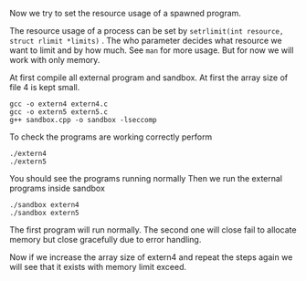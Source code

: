 
Now we try to set the resource usage of a spawned program.


The resource usage of a process can be set by `setrlimit(int resource, struct rlimit *limits)` . The who parameter decides what resource we want to limit and by how much. See `man` for more usage. But for now we will work with only memory. 


At first compile all external program and sandbox. At first the array size of file 4 is kept small.
```
gcc -o extern4 extern4.c
gcc -o extern5 extern5.c
g++ sandbox.cpp -o sandbox -lseccomp
```
To check the programs are working correctly perform
```
./extern4
./extern5
```
You should see the programs running normally 
Then we run the external programs inside sandbox
```
./sandbox extern4
./sandbox extern5
```
The first program will run normally. The second one will close fail to allocate memory but close gracefully due to error handling.

Now if we increase the array size of extern4 and repeat the steps again we will see that it exists with memory limit exceed. 